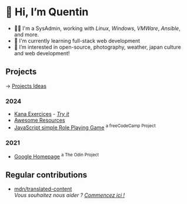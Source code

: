 # 👋 Hi, I’m Quentin

- 👨‍💻 I'm a SysAdmin, working with _Linux_, _Windows_, _VMWare_, _Ansible_, and more.
- 🌱 I'm currently learning full-stack web development
- 👀 I’m interested in open-source, photography, weather, japan culture and web development!

## Projects

→ [Projects Ideas](projects_ideas.md)

### 2024

- [Kana Exercices](https://github.com/quentin-rey/kana-exercices) - [*Try it*](https://quentin-rey.github.io/kana-exercices/)
- [Awesome Resources](https://github.com/quentin-rey/awesome-resources)
- [JavaScript simple Role Playing Game](https://github.com/quentin-rey/fcc-role-playing-game) <sup>a freeCodeCamp Project</sup>

### 2021

- [Google Homepage](https://github.com/quentin-rey/google-homepage) <sup>a The Odin Project</sup>

## Regular contributions

- [mdn/translated-content](https://github.com/mdn/translated-content)<br>
_Vous souhaitez nous aider ? [Commencez ici !](https://github.com/tristantheb#mdn-vous-souhaitez-nous-aider-)_
